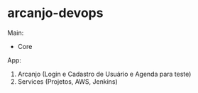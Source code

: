 # arcanjo-devops

Main:
- Core

App:
1. Arcanjo (Login e Cadastro de Usuário e Agenda para teste)
2. Services (Projetos, AWS, Jenkins)
